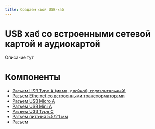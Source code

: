 ```yaml
---
title: Создаем свой USB-хаб
---
```

# USB хаб со встроенными сетевой картой и аудиокартой
Описание тут

# Компоненты
- [Разъем USB Type A (мама, двойной, горизонтальный)](https://www.lcsc.com/product-detail/span-style-background-color-ff0-USB-span-Connectors_Jing-Extension-of-the-Electronic-Co-907-111A1022D10200_C12049.html)
- [Разъем Ethernet со встроенными трансформаторами]()
- [Разъем USB Micro A]()
- [Разъем USB Mini A]()
- [Разъем USB Type C]()
- [Разъем питания 5.5/2.1 мм]()
- [Разъем ]()
